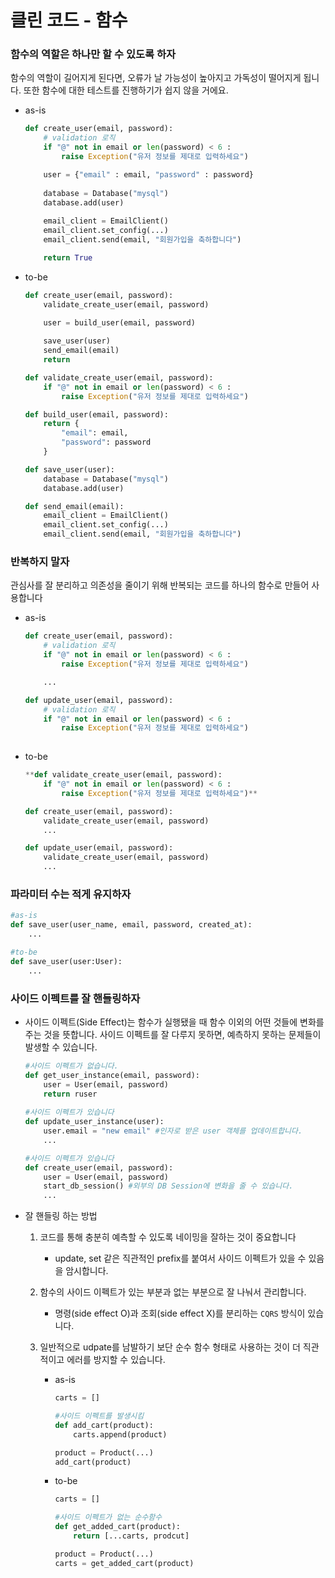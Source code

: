 # 클린 코드 - 함수

### **함수의 역할은 하나만 할 수 있도록 하자**

함수의 역할이 길어지게 된다면, 오류가 날 가능성이 높아지고 가독성이 떨어지게 됩니다. 또한 함수에 대한 테스트를 진행하기가 쉽지 않을 거에요.

- as-is

    ```python
    def create_user(email, password):
        # validation 로직
        if "@" not in email or len(password) < 6 :
            raise Exception("유저 정보를 제대로 입력하세요")
    
        user = {"email" : email, "password" : password}
        
        database = Database("mysql")
        database.add(user)
        
        email_client = EmailClient()
        email_client.set_config(...)
        email_client.send(email, "회원가입을 축하합니다")
    
        return True
    ```

- to-be

    ```python
    def create_user(email, password):
        validate_create_user(email, password)
    
        user = build_user(email, password)
        
        save_user(user)
        send_email(email)
        return
    
    def validate_create_user(email, password):
        if "@" not in email or len(password) < 6 :
            raise Exception("유저 정보를 제대로 입력하세요")
    
    def build_user(email, password):
        return {
            "email": email,
            "password": password
        }
    
    def save_user(user):
        database = Database("mysql")
        database.add(user)
    
    def send_email(email):
        email_client = EmailClient()
        email_client.set_config(...)
        email_client.send(email, "회원가입을 축하합니다")
    ```

### 반복하지 말자

관심사를 잘 분리하고 의존성을 줄이기 위해 반복되는 코드를 하나의 함수로 만들어 사용합니다

- as-is

    ```python
    def create_user(email, password):
        # validation 로직
        if "@" not in email or len(password) < 6 :
            raise Exception("유저 정보를 제대로 입력하세요")
    
        ...
    
    def update_user(email, password):
        # validation 로직
        if "@" not in email or len(password) < 6 :
            raise Exception("유저 정보를 제대로 입력하세요")
        
    ```

- to-be

    ```python
    **def validate_create_user(email, password):
        if "@" not in email or len(password) < 6 :
            raise Exception("유저 정보를 제대로 입력하세요")**
    
    def create_user(email, password):
        validate_create_user(email, password)
        ...
    
    def update_user(email, password):
        validate_create_user(email, password)
        ...
    ```

### 파라미터 수는 적게 유지하자

```python
#as-is
def save_user(user_name, email, password, created_at):
	...

#to-be
def save_user(user:User):
	...
```

### 사이드 이펙트를 잘 핸들링하자

- 사이드 이펙트(Side Effect)는 함수가 실행됐을 때 함수 이외의 어떤 것들에 변화를 주는 것을 뜻합니다. 사이드 이펙트를 잘 다루지 못하면, 예측하지 못하는 문제들이 발생할 수 있습니다.

    ```python
    #사이드 이펙트가 없습니다.
    def get_user_instance(email, password):
    	user = User(email, password)
    	return ruser
    	
    #사이드 이펙트가 있습니다
    def update_user_instance(user):
    	user.email = "new email" #인자로 받은 user 객체를 업데이트합니다.
    	...

    #사이드 이펙트가 있습니다
    def create_user(email, password):
    	user = User(email, password)
    	start_db_session() #외부의 DB Session에 변화을 줄 수 있습니다. 
    	...

    ```

- 잘 핸들링 하는 방법
    1. 코드를 통해 충분히 예측할 수 있도록 네이밍을 잘하는 것이 중요합니다
        - update, set 같은 직관적인 prefix를 붙여서 사이드 이펙트가 있을 수 있음을 암시합니다.

    2. 함수의 사이드 이펙트가 있는 부분과 없는 부분으로 잘 나눠서 관리합니다.
        - 명령(side effect O)과 조회(side effect X)를 분리하는 `CQRS` 방식이 있습니다.

    3. 일반적으로 udpate를 남발하기 보단 순수 함수 형태로 사용하는 것이 더 직관적이고 에러를 방지할 수 있습니다.
        - as-is

            ```python
            carts = []

            #사이드 이펙트를 발생시킴
            def add_cart(product):
            	carts.append(product)

            product = Product(...)
            add_cart(product)
            ```

        - to-be

            ```python
            carts = []

            #사이드 이펙트가 없는 순수함수
            def get_added_cart(product):
            	return [...carts, prodcut]

            product = Product(...)
            carts = get_added_cart(product)
            ```
